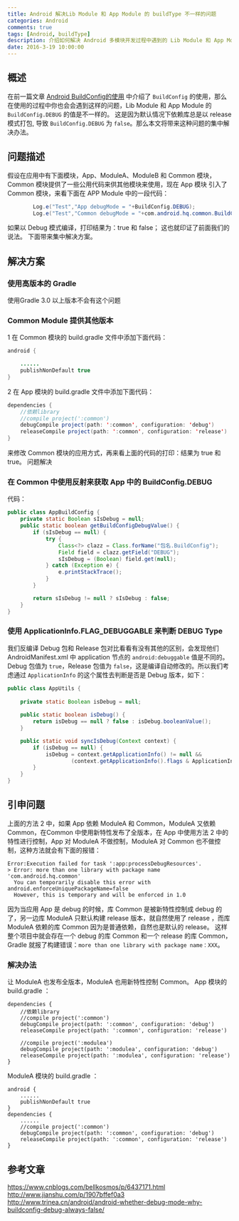 ```yaml
---
title: Android 解决Lib Module 和 App Module 的 buildType 不一样的问题
categories: Android
comments: true
tags: [Android, buildType]
description: 介绍如何解决 Android 多模块开发过程中遇到的 Lib Module 和 App Module 的 buildType 不一样的问题
date: 2016-3-19 10:00:00
---
```


## 概述

在前一篇文章 [Android BuildConfig的使用](http://www.heqiangfly.com/2016/03/18/android-knowledge-point-buildconfig/) 中介绍了 `BuildConfig` 的使用，那么在使用的过程中你也会会遇到这样的问题，Lib Module 和 App Module 的 `BuildConfig.DEBUG` 的值是不一样的。
这是因为默认情况下依赖库总是以 release 模式打包, 导致 `BuildConfig.DEBUG` 为 `false`。那么本文将带来这种问题的集中解决办法。

## 问题描述

假设在应用中有下面模块，App、ModuleA、ModuleB 和 Common 模块，Common 模块提供了一些公用代码来供其他模块来使用，现在 App 模块 引入了 Common 模块，来看下面在 APP Module 中的一段代码：

```java
        Log.e("Test","App debugMode = "+BuildConfig.DEBUG);
        Log.e("Test","Common debugMode = "+com.android.hq.common.BuildConfig.DEBUG);
```

如果以 Debug 模式编译，打印结果为：true 和  false；
这也就印证了前面我们的说法。
下面带来集中解决方案。

## 解决方案

### 使用高版本的 Gradle

使用Gradle 3.0 以上版本不会有这个问题

### Common Module 提供其他版本

1 在 Common 模块的 build.gradle 文件中添加下面代码：

```java
android {

    ......
    publishNonDefault true
}
```

2 在 App 模块的 build.gradle 文件中添加下面代码：

```java
dependencies {
    //依赖library
    //compile project(':common')
    debugCompile project(path: ':common', configuration: 'debug')
    releaseCompile project(path: ':common', configuration: 'release')
}
```

来修改 Common 模块的应用方式，再来看上面的代码的打印：结果为 true 和 true。
问题解决

### 在 Common 中使用反射来获取 App 中的 BuildConfig.DEBUG

代码：

```java
public class AppBuildConfig {
    private static Boolean sIsDebug = null;
    public static boolean getBuildConfigDebugValue() {
        if (sIsDebug == null) {
            try {
                Class<?> clazz = Class.forName("包名.BuildConfig");
                Field field = clazz.getField("DEBUG");
                sIsDebug = (Boolean) field.get(null);
            } catch (Exception e) {
                e.printStackTrace();
            }
        }

        return sIsDebug != null ? sIsDebug : false;
    }
}
```

### 使用 ApplicationInfo.FLAG_DEBUGGABLE 来判断 DEBUG Type

我们反编译 Debug 包和 Release 包对比看看有没有其他的区别，会发现他们 AndroidManifest.xml 中 application 节点的 `android:debuggable` 值是不同的。Debug 包值为 `true`，Release 包值为 `false`，这是编译自动修改的。所以我们考虑通过 `ApplicationInfo` 的这个属性去判断是否是 Debug 版本，如下：

```java
public class AppUtils {
 
    private static Boolean isDebug = null;
 
    public static boolean isDebug() {
        return isDebug == null ? false : isDebug.booleanValue();
    }

    public static void syncIsDebug(Context context) {
        if (isDebug == null) {
            isDebug = context.getApplicationInfo() != null &&
                    (context.getApplicationInfo().flags & ApplicationInfo.FLAG_DEBUGGABLE) != 0;
        }
    }
}
```

## 引申问题

上面的方法 2 中，如果 App 依赖 ModuleA 和 Common，ModuleA 又依赖 Common，在Common 中使用新特性发布了全版本，在 App 中使用方法 2 中的特性进行控制，App 对 ModuleA 不做控制，ModuleA 对 Common 也不做控制，这种方法就会有下面的报错：

```
Error:Execution failed for task ':app:processDebugResources'.
> Error: more than one library with package name 'com.android.hq.common'
  You can temporarily disable this error with android.enforceUniquePackageName=false
  However, this is temporary and will be enforced in 1.0
```

因为当应用 App 是 debug 的时候，库 Common 是被新特性控制成 debug 的了，另一边库 ModuleA 只默认构建 release 版本，就自然使用了 release ，而库 ModuleA 依赖的库 Common 因为是普通依赖，自然也是默认的 release。
这样整个项目中就会存在一个 debug 的库 Common 和一个 release 的库 Common，Gradle 就报了构建错误：`more than one library with package name：XXX`。

### 解决办法

让 ModuleA 也发布全版本，ModuleA 也用新特性控制 Common。
App 模块的 build.gradle ：

```
dependencies {
    //依赖library
    //compile project(':common')
    debugCompile project(path: ':common', configuration: 'debug')
    releaseCompile project(path: ':common', configuration: 'release')

    //compile project(':modulea')
    debugCompile project(path: ':modulea', configuration: 'debug')
    releaseCompile project(path: ':modulea', configuration: 'release')
}
```

ModuleA 模块的 build.gradle ：

```
android {
    ......
    publishNonDefault true
}
dependencies {
    ......
    //compile project(':common')
    debugCompile project(path: ':common', configuration: 'debug')
    releaseCompile project(path: ':common', configuration: 'release')
}
```

## 参考文章
https://www.cnblogs.com/bellkosmos/p/6437171.html
http://www.jianshu.com/p/1907bffef0a3
http://www.trinea.cn/android/android-whether-debug-mode-why-buildconfig-debug-always-false/

